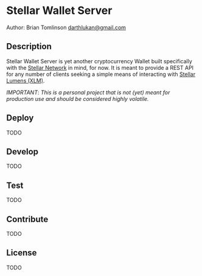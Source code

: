 # Stellar Wallet Server

Author: Brian Tomlinson <darthlukan@gmail.com>


## Description

Stellar Wallet Server is yet another cryptocurrency Wallet built specifically
with the [Stellar Network](https://www.stellar.org/) in mind, for now. It is meant
to provide a REST API for any number of clients seeking a simple means of interacting
with [Stellar Lumens (XLM)](https://www.stellar.org/lumens).

*IMPORTANT*: _This is a personal project that is not (yet) meant for production use and should be considered highly volatile._


## Deploy

TODO


## Develop

TODO


## Test

TODO


## Contribute

TODO


## License

TODO
